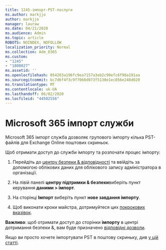 ```yaml
---
title: 1245-імпорт-PST-послуги
ms.author: markjjo
author: markjjo
manager: lauraw
ms.date: 04/21/2020
ms.audience: Admin
ms.topic: article
ROBOTS: NOINDEX, NOFOLLOW
localization_priority: Normal
ms.collection: Adm_O365
ms.custom:
- "1245"
- "1800027"
ms.assetid: ''
ms.openlocfilehash: 054203a196fc9ea7157a3eb2c99efc6f98a191aa
ms.sourcegitcommit: bc7d6f4f3c9f7060d073f5130e1ec856e248d020
ms.translationtype: MT
ms.contentlocale: uk-UA
ms.lasthandoff: 06/02/2020
ms.locfileid: "44502556"
---
```

# <a name="microsoft-365-import-service"></a>Microsoft 365 імпорт служби

Microsoft 365 імпорт служба дозволяє групового імпорту кілька PST-файлів для Exchange Online поштових скриньок.

Щоб отримати доступ до служби імпорту та розпочати процес імпорту:

1. Перейдіть до [центру безпеки & відповідності](https://protection.office.com) та ввійдіть за допомогою облікових даних для облікового запису адміністратора в організації.

2. На лівій панелі **центру підтримки & безпеки**виберіть пункт керування **даними > імпорт**.

3. На сторінці **Імпорт** виберіть пункт **нове завдання імпорту**.

4. Щоб виконати кроки майстра, дотримуйтеся цих [покрокових вказівок](https://docs.microsoft.com/microsoft-365/security/office-365-security/use-dkim-to-validate-outbound-email).

**Важливо**: щоб отримати доступ до сторінки **імпорту** в центрі дотримання безпеки &, вам буде призначено [відповідні дозволи](https://docs.microsoft.com/microsoft-365/security/office-365-security/use-dkim-to-validate-outbound-email).

Якщо ви просто хочете імпортувати PST в поштову скриньку, див [у цій статті](https://support.office.com/article/import-email-contacts-and-calendar-from-an-outlook-pst-file-431a8e9a-f99f-4d5f-ae48-ded54b3440ac).
